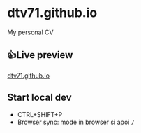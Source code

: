 # dtv71.github.io

My personal CV

## 👍Live preview

[dtv71.github.io](https://dtv71.github.io)

## Start local dev

- CTRL+SHIFT+P
- Browser sync: mode in browser si apoi `/`
